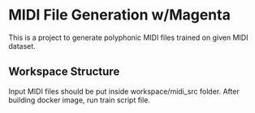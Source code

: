 # MIDI File Generation w/Magenta

This is a project to generate polyphonic MIDI files trained on given MIDI dataset.

## Workspace Structure

Input MIDI files should be put inside workspace/midi_src folder. After building docker image, run train script file.




